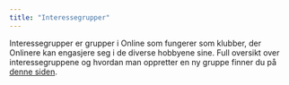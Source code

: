 ```yaml
---
title: "Interessegrupper"
---
```


Interessegrupper er grupper i Online som fungerer som klubber, der Onlinere kan engasjere seg i de diverse hobbyene sine. Full oversikt over interessegruppene og hvordan man oppretter en ny gruppe finner du på [denne siden](https://online.ntnu.no/interessegrupper).
